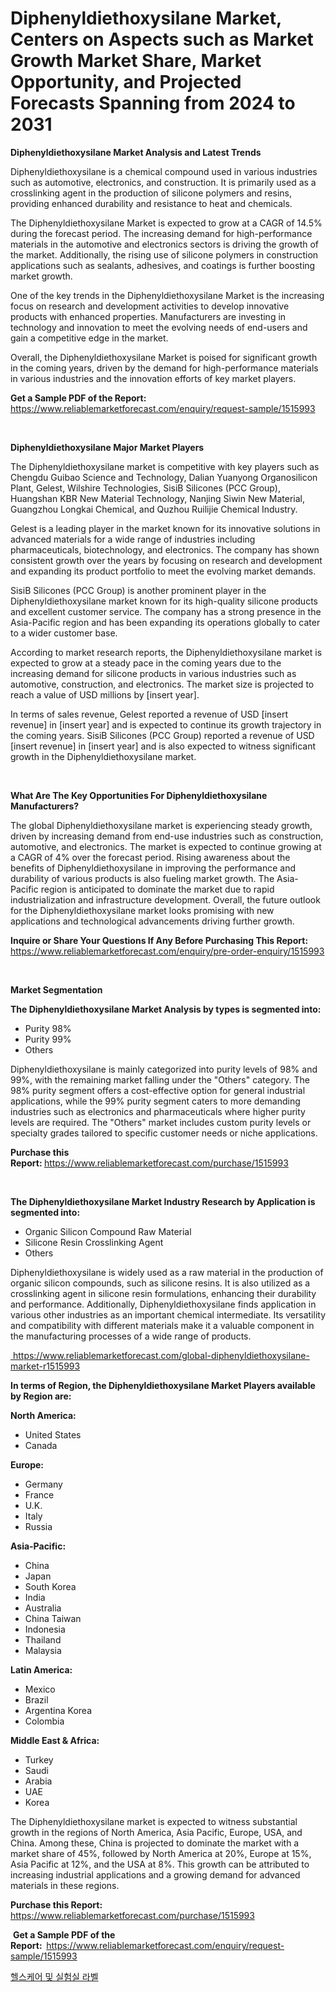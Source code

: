 <p><h1>Diphenyldiethoxysilane Market, Centers on Aspects such as Market Growth Market Share, Market Opportunity, and Projected Forecasts Spanning from 2024 to 2031</h1></p><p><strong>Diphenyldiethoxysilane Market Analysis and Latest Trends</strong></p>
<p><p>Diphenyldiethoxysilane is a chemical compound used in various industries such as automotive, electronics, and construction. It is primarily used as a crosslinking agent in the production of silicone polymers and resins, providing enhanced durability and resistance to heat and chemicals.</p><p>The Diphenyldiethoxysilane Market is expected to grow at a CAGR of 14.5% during the forecast period. The increasing demand for high-performance materials in the automotive and electronics sectors is driving the growth of the market. Additionally, the rising use of silicone polymers in construction applications such as sealants, adhesives, and coatings is further boosting market growth.</p><p>One of the key trends in the Diphenyldiethoxysilane Market is the increasing focus on research and development activities to develop innovative products with enhanced properties. Manufacturers are investing in technology and innovation to meet the evolving needs of end-users and gain a competitive edge in the market.</p><p>Overall, the Diphenyldiethoxysilane Market is poised for significant growth in the coming years, driven by the demand for high-performance materials in various industries and the innovation efforts of key market players.</p></p>
<p><strong>Get a Sample PDF of the Report:&nbsp;</strong> <a href="https://www.reliablemarketforecast.com/enquiry/request-sample/1515993">https://www.reliablemarketforecast.com/enquiry/request-sample/1515993</a></p>
<p>&nbsp;</p>
<p><strong>Diphenyldiethoxysilane Major Market Players</strong></p>
<p><p>The Diphenyldiethoxysilane market is competitive with key players such as Chengdu Guibao Science and Technology, Dalian Yuanyong Organosilicon Plant, Gelest, Wilshire Technologies, SisiB Silicones (PCC Group), Huangshan KBR New Material Technology, Nanjing Siwin New Material, Guangzhou Longkai Chemical, and Quzhou Ruilijie Chemical Industry. </p><p>Gelest is a leading player in the market known for its innovative solutions in advanced materials for a wide range of industries including pharmaceuticals, biotechnology, and electronics. The company has shown consistent growth over the years by focusing on research and development and expanding its product portfolio to meet the evolving market demands.</p><p>SisiB Silicones (PCC Group) is another prominent player in the Diphenyldiethoxysilane market known for its high-quality silicone products and excellent customer service. The company has a strong presence in the Asia-Pacific region and has been expanding its operations globally to cater to a wider customer base.</p><p>According to market research reports, the Diphenyldiethoxysilane market is expected to grow at a steady pace in the coming years due to the increasing demand for silicone products in various industries such as automotive, construction, and electronics. The market size is projected to reach a value of USD millions by [insert year].</p><p>In terms of sales revenue, Gelest reported a revenue of USD [insert revenue] in [insert year] and is expected to continue its growth trajectory in the coming years. SisiB Silicones (PCC Group) reported a revenue of USD [insert revenue] in [insert year] and is also expected to witness significant growth in the Diphenyldiethoxysilane market.</p></p>
<p>&nbsp;</p>
<p><strong>What Are The Key Opportunities For Diphenyldiethoxysilane Manufacturers?</strong></p>
<p><p>The global Diphenyldiethoxysilane market is experiencing steady growth, driven by increasing demand from end-use industries such as construction, automotive, and electronics. The market is expected to continue growing at a CAGR of 4% over the forecast period. Rising awareness about the benefits of Diphenyldiethoxysilane in improving the performance and durability of various products is also fueling market growth. The Asia-Pacific region is anticipated to dominate the market due to rapid industrialization and infrastructure development. Overall, the future outlook for the Diphenyldiethoxysilane market looks promising with new applications and technological advancements driving further growth.</p></p>
<p><strong>Inquire or Share Your Questions If Any Before Purchasing This Report:</strong> <a href="https://www.reliablemarketforecast.com/enquiry/pre-order-enquiry/1515993">https://www.reliablemarketforecast.com/enquiry/pre-order-enquiry/1515993</a></p>
<p>&nbsp;</p>
<p><strong>Market Segmentation</strong></p>
<p><strong>The Diphenyldiethoxysilane Market Analysis by types is segmented into:</strong></p>
<p><ul><li>Purity 98%</li><li>Purity 99%</li><li>Others</li></ul></p>
<p><p>Diphenyldiethoxysilane is mainly categorized into purity levels of 98% and 99%, with the remaining market falling under the "Others" category. The 98% purity segment offers a cost-effective option for general industrial applications, while the 99% purity segment caters to more demanding industries such as electronics and pharmaceuticals where higher purity levels are required. The "Others" market includes custom purity levels or specialty grades tailored to specific customer needs or niche applications.</p></p>
<p><strong>Purchase this Report:&nbsp;</strong><a href="https://www.reliablemarketforecast.com/purchase/1515993">https://www.reliablemarketforecast.com/purchase/1515993</a></p>
<p>&nbsp;</p>
<p><strong>The Diphenyldiethoxysilane Market Industry Research by Application is segmented into:</strong></p>
<p><ul><li>Organic Silicon Compound Raw Material</li><li>Silicone Resin Crosslinking Agent</li><li>Others</li></ul></p>
<p><p>Diphenyldiethoxysilane is widely used as a raw material in the production of organic silicon compounds, such as silicone resins. It is also utilized as a crosslinking agent in silicone resin formulations, enhancing their durability and performance. Additionally, Diphenyldiethoxysilane finds application in various other industries as an important chemical intermediate. Its versatility and compatibility with different materials make it a valuable component in the manufacturing processes of a wide range of products.</p></p>
<p><a href="https://www.reliablemarketforecast.com/global-diphenyldiethoxysilane-market-r1515993">&nbsp;https://www.reliablemarketforecast.com/global-diphenyldiethoxysilane-market-r1515993</a></p>
<p><strong>In terms of Region, the Diphenyldiethoxysilane Market Players available by Region are:</strong></p>
<p>
    <p> <strong> North America: </strong>
        <ul>
            <li>United States</li>
            <li>Canada</li>
        </ul>
        </p> 
    <p> <strong> Europe: </strong>
        <ul>
            <li>Germany</li>
            <li>France</li>
            <li>U.K.</li>
            <li>Italy</li>
            <li>Russia</li>
        </ul>
        </p> 
    <p> <strong> Asia-Pacific: </strong>
        <ul>
            <li>China</li>
            <li>Japan</li>
            <li>South Korea</li>
            <li>India</li>
            <li>Australia</li>
            <li>China Taiwan</li>
            <li>Indonesia</li>
            <li>Thailand</li>
            <li>Malaysia</li>
        </ul>
        </p> 
    <p> <strong> Latin America: </strong>
        <ul>
            <li>Mexico</li>
            <li>Brazil</li>
            <li>Argentina Korea</li>
            <li>Colombia</li>
        </ul>
        </p> 
    <p> <strong> Middle East & Africa: </strong>
        <ul>
            <li>Turkey</li>
            <li>Saudi</li>
            <li>Arabia</li>
            <li>UAE</li>
            <li>Korea</li>
        </ul>
    </p>
    </p>
<p><p>The Diphenyldiethoxysilane market is expected to witness substantial growth in the regions of North America, Asia Pacific, Europe, USA, and China. Among these, China is projected to dominate the market with a market share of 45%, followed by North America at 20%, Europe at 15%, Asia Pacific at 12%, and the USA at 8%. This growth can be attributed to increasing industrial applications and a growing demand for advanced materials in these regions.</p></p>
<p><strong>Purchase this Report: </strong><a href="https://www.reliablemarketforecast.com/purchase/1515993">https://www.reliablemarketforecast.com/purchase/1515993</a></p>
<p>&nbsp;<strong>Get a Sample PDF of the Report:&nbsp;&nbsp;</strong><a href="https://www.reliablemarketforecast.com/enquiry/request-sample/1515993">https://www.reliablemarketforecast.com/enquiry/request-sample/1515993</a></p>
<p><strong></strong></p>
<p><p><a href="https://github.com/tukangkrupk/Market-Research-Report-List-1/blob/main/12466041976.md">헬스케어 및 실험실 라벨</a></p></p>
